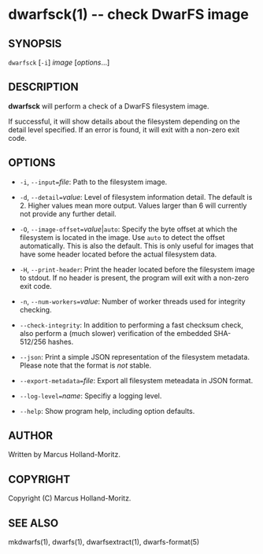 # dwarfsck(1) -- check DwarFS image

## SYNOPSIS

`dwarfsck` [`-i`] *image* [*options*...]

## DESCRIPTION

**dwarfsck** will perform a check of a DwarFS filesystem image.

If successful, it will show details about the filesystem depending
on the detail level specified. If an error is found, it will exit
with a non-zero exit code.

## OPTIONS

- `-i`, `--input=`*file*:
  Path to the filesystem image.

- `-d`, `--detail=`*value*:
  Level of filesystem information detail. The default is 2. Higher values
  mean more output. Values larger than 6 will currently not provide any
  further detail.

- `-O`, `--image-offset=`*value*|`auto`:
  Specify the byte offset at which the filesystem is located in the image.
  Use `auto` to detect the offset automatically. This is also the default.
  This is only useful for images that have some header located before the
  actual filesystem data.

- `-H`, `--print-header`:
  Print the header located before the filesystem image to stdout. If no
  header is present, the program will exit with a non-zero exit code.

- `-n`, `--num-workers=`*value*:
  Number of worker threads used for integrity checking.

- `--check-integrity`:
  In addition to performing a fast checksum check, also perform a (much
  slower) verification of the embedded SHA-512/256 hashes.

- `--json`:
  Print a simple JSON representation of the filesystem metadata. Please
  note that the format is *not* stable.

- `--export-metadata=`*file*:
  Export all filesystem meteadata in JSON format.

- `--log-level=`*name*:
  Specifiy a logging level.

- `--help`:
  Show program help, including option defaults.

## AUTHOR

Written by Marcus Holland-Moritz.

## COPYRIGHT

Copyright (C) Marcus Holland-Moritz.

## SEE ALSO

mkdwarfs(1), dwarfs(1), dwarfsextract(1), dwarfs-format(5)
